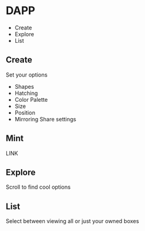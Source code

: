 # DAPP
- Create
- Explore
- List

## Create
Set your options
- Shapes
- Hatching
- Color Palette
- Size 
- Position 
- Mirroring
Share settings

## Mint
LINK

## Explore
Scroll to find cool options

## List
Select between viewing all or just your owned boxes
